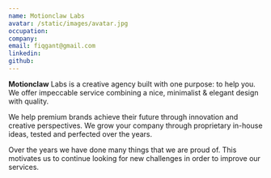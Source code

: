 ```yaml
---
name: Motionclaw Labs
avatar: /static/images/avatar.jpg
occupation: 
company: 
email: fiqgant@gmail.com
linkedin: 
github:
---
```


**Motionclaw** Labs is a creative agency built with one purpose: to help you. We offer impeccable service combining a nice, minimalist & elegant design with quality.

We help premium brands achieve their future through innovation and creative perspectives. We grow your company through proprietary in-house ideas, tested and perfected over the years.

Over the years we have done many things that we are proud of. This motivates us to continue looking for new challenges in order to improve our services.